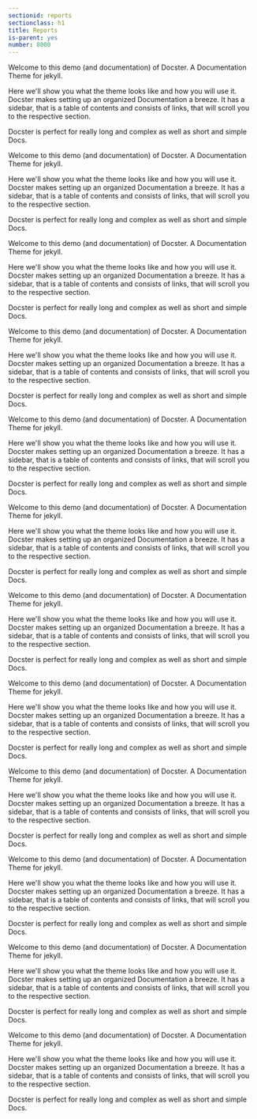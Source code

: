 ```yaml
---
sectionid: reports
sectionclass: h1
title: Reports
is-parent: yes
number: 8000
---
```

Welcome to this demo (and documentation) of Docster. A Documentation Theme for jekyll. 

Here we'll show you what the theme looks like and how you will use it. Docster makes setting up an organized Documentation a breeze.
It has a sidebar, that is a table of contents and consists of links, that will scroll you to the respective section.

Docster is perfect for really long and complex as well as short and simple Docs.

Welcome to this demo (and documentation) of Docster. A Documentation Theme for jekyll. 

Here we'll show you what the theme looks like and how you will use it. Docster makes setting up an organized Documentation a breeze.
It has a sidebar, that is a table of contents and consists of links, that will scroll you to the respective section.

Docster is perfect for really long and complex as well as short and simple Docs.

Welcome to this demo (and documentation) of Docster. A Documentation Theme for jekyll. 

Here we'll show you what the theme looks like and how you will use it. Docster makes setting up an organized Documentation a breeze.
It has a sidebar, that is a table of contents and consists of links, that will scroll you to the respective section.

Docster is perfect for really long and complex as well as short and simple Docs.

Welcome to this demo (and documentation) of Docster. A Documentation Theme for jekyll. 

Here we'll show you what the theme looks like and how you will use it. Docster makes setting up an organized Documentation a breeze.
It has a sidebar, that is a table of contents and consists of links, that will scroll you to the respective section.

Docster is perfect for really long and complex as well as short and simple Docs.

Welcome to this demo (and documentation) of Docster. A Documentation Theme for jekyll. 

Here we'll show you what the theme looks like and how you will use it. Docster makes setting up an organized Documentation a breeze.
It has a sidebar, that is a table of contents and consists of links, that will scroll you to the respective section.

Docster is perfect for really long and complex as well as short and simple Docs.

Welcome to this demo (and documentation) of Docster. A Documentation Theme for jekyll. 

Here we'll show you what the theme looks like and how you will use it. Docster makes setting up an organized Documentation a breeze.
It has a sidebar, that is a table of contents and consists of links, that will scroll you to the respective section.

Docster is perfect for really long and complex as well as short and simple Docs.

Welcome to this demo (and documentation) of Docster. A Documentation Theme for jekyll. 

Here we'll show you what the theme looks like and how you will use it. Docster makes setting up an organized Documentation a breeze.
It has a sidebar, that is a table of contents and consists of links, that will scroll you to the respective section.

Docster is perfect for really long and complex as well as short and simple Docs.

Welcome to this demo (and documentation) of Docster. A Documentation Theme for jekyll. 

Here we'll show you what the theme looks like and how you will use it. Docster makes setting up an organized Documentation a breeze.
It has a sidebar, that is a table of contents and consists of links, that will scroll you to the respective section.

Docster is perfect for really long and complex as well as short and simple Docs.

Welcome to this demo (and documentation) of Docster. A Documentation Theme for jekyll. 

Here we'll show you what the theme looks like and how you will use it. Docster makes setting up an organized Documentation a breeze.
It has a sidebar, that is a table of contents and consists of links, that will scroll you to the respective section.

Docster is perfect for really long and complex as well as short and simple Docs.

Welcome to this demo (and documentation) of Docster. A Documentation Theme for jekyll. 

Here we'll show you what the theme looks like and how you will use it. Docster makes setting up an organized Documentation a breeze.
It has a sidebar, that is a table of contents and consists of links, that will scroll you to the respective section.

Docster is perfect for really long and complex as well as short and simple Docs.

Welcome to this demo (and documentation) of Docster. A Documentation Theme for jekyll. 

Here we'll show you what the theme looks like and how you will use it. Docster makes setting up an organized Documentation a breeze.
It has a sidebar, that is a table of contents and consists of links, that will scroll you to the respective section.

Docster is perfect for really long and complex as well as short and simple Docs.

Welcome to this demo (and documentation) of Docster. A Documentation Theme for jekyll. 

Here we'll show you what the theme looks like and how you will use it. Docster makes setting up an organized Documentation a breeze.
It has a sidebar, that is a table of contents and consists of links, that will scroll you to the respective section.

Docster is perfect for really long and complex as well as short and simple Docs.